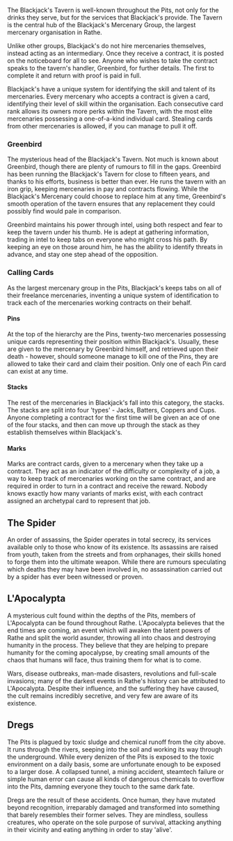 The Blackjack's Tavern is well-known throughout the Pits, not only for the drinks they serve, but for the services that Blackjack's provide. The Tavern is the central hub of the Blackjack's Mercenary Group, the largest mercenary organisation in Rathe.

Unlike other groups, Blackjack's do not hire mercenaries themselves, instead acting as an intermediary. Once they receive a contract, it is posted on the noticeboard for all to see. Anyone who wishes to take the contract speaks to the tavern's handler, Greenbird, for further details. The first to complete it and return with proof is paid in full.

Blackjack's have a unique system for identifying the skill and talent of its mercenaries. Every mercenary who accepts a contract is given a card, identifying their level of skill within the organisation. Each consecutive card rank allows its owners more perks within the Tavern, with the most elite mercenaries possessing a one-of-a-kind individual card. Stealing cards from other mercenaries is allowed, if you can manage to pull it off.

### Greenbird
The mysterious head of the Blackjack's Tavern. Not much is known about Greenbird, though there are plenty of rumours to fill in the gaps. Greenbird has been running the Blackjack's Tavern for close to fifteen years, and thanks to his efforts, business is better than ever. He runs the tavern with an iron grip, keeping mercenaries in pay and contracts flowing. While the Blackjack's Mercenary could choose to replace him at any time, Greenbird's smooth operation of the tavern ensures that any replacement they could possibly find would pale in comparison.

Greenbird maintains his power through intel, using both respect and fear to keep the tavern under his thumb. He is adept at gathering information, trading in intel to keep tabs on everyone who might cross his path. By keeping an eye on those around him, he has the ability to identify threats in advance, and stay one step ahead of the opposition.

### Calling Cards
As the largest mercenary group in the Pits, Blackjack's keeps tabs on all of their freelance mercenaries, inventing a unique system of identification to track each of the mercenaries working contracts on their behalf.

#### Pins
At the top of the hierarchy are the Pins, twenty-two mercenaries possessing unique cards representing their position within Blackjack's. Usually, these are given to the mercenary by Greenbird himself, and retrieved upon their death - however, should someone manage to kill one of the Pins, they are allowed to take their card and claim their position. Only one of each Pin card can exist at any time.

#### Stacks
The rest of the mercenaries in Blackjack's fall into this category, the stacks. The stacks are split into four 'types' - Jacks, Batters, Coppers and Cups. Anyone completing a contract for the first time will be given an ace of one of the four stacks, and then can move up through the stack as they establish themselves within Blackjack's.

#### Marks
Marks are contract cards, given to a mercenary when they take up a contract. They act as an indicator of the difficulty or complexity of a job, a way to keep track of mercenaries working on the same contract, and are required in order to turn in a contract and receive the reward. Nobody knows exactly how many variants of marks exist, with each contract assigned an archetypal card to represent that job.

## The Spider
An order of assassins, the Spider operates in total secrecy, its services available only to those who know of its existence. Its assassins are raised from youth, taken from the streets and from orphanages, their skills honed to forge them into the ultimate weapon. While there are rumours speculating which deaths they may have been involved in, no assassination carried out by a spider has ever been witnessed or proven.

## L'Apocalypta
A mysterious cult found within the depths of the Pits, members of L'Apocalypta can be found throughout Rathe. L'Apocalypta believes that the end times are coming, an event which will awaken the latent powers of Rathe and split the world asunder, throwing all into chaos and destroying humanity in the process. They believe that they are helping to prepare humanity for the coming apocalypse, by creating small amounts of the chaos that humans will face, thus training them for what is to come.

Wars, disease outbreaks, man-made disasters, revolutions and full-scale invasions; many of the darkest events in Rathe's history can be attributed to L'Apocalypta. Despite their influence, and the suffering they have caused, the cult remains incredibly secretive, and very few are aware of its existence.

## Dregs
The Pits is plagued by toxic sludge and chemical runoff from the city above. It runs through the rivers, seeping into the soil and working its way through the underground. While every denizen of the Pits is exposed to the toxic environment on a daily basis, some are unfortunate enough to be exposed to a larger dose. A collapsed tunnel, a mining accident, steamtech failure or simple human error can cause all kinds of dangerous chemicals to overflow into the Pits, damning everyone they touch to the same dark fate.

Dregs are the result of these accidents. Once human, they have mutated beyond recognition, irreparably damaged and transformed into something that barely resembles their former selves. They are mindless, soulless creatures, who operate on the sole purpose of survival, attacking anything in their vicinity and eating anything in order to stay 'alive'.
